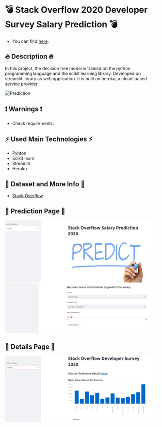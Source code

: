# 💣 Stack Overflow 2020 Developer Survey Salary Prediction  💣

* You can find [here](https://sofsalarysurvey123.herokuapp.com/).

## 🔥 Description 🔥

In this project, the decision tree model is trained on the python programming language and the scikit learning library. Developed on streamlit library as web application. It is built on heroku, a cloud-based service provider.

![Prediction](https://www.picserver.org/assets/library/2020-10-30/originals/predict.jpg)

## ❗ Warnings ❗

  * Check requirements.

## ⚡ Used Main Technologies ⚡

* Pyhton
* Scikit learn
* Streamlit
* Heroku

## 📕 Dataset and More Info 📕
* [Stack Overflow](https://insights.stackoverflow.com/survey/2020)

## 📄 Prediction Page 📄
![Prediction Page](https://github.com/alicenkbaytop/SOF-Salary-Prediction/blob/main/img/prediction%20page1.png)
![Prediction Pag](https://github.com/alicenkbaytop/SOF-Salary-Prediction/blob/main/img/prediction%20page2.png)

## 📖 Details Page 📖
![Details Page](https://github.com/alicenkbaytop/SOF-Salary-Prediction/blob/main/img/details%20page%201.png)
